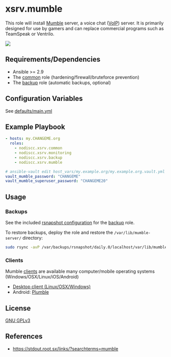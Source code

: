 # xsrv.mumble

This role will install [Mumble](https://en.wikipedia.org/wiki/Mumble_(software)) server, a voice chat ([VoIP](https://en.wikipedia.org/wiki/Voice_over_IP)) server. It is primarily designed for use by gamers and can replace commercial programs such as TeamSpeak or Ventrilo.

[![](https://i.imgur.com/jYSU9zC.png)](https://i.imgur.com/S5Z6IEw.png)


Requirements/Dependencies
------------

- Ansible >= 2.9
- The [common](../common/README.md) role (hardening/firewall/bruteforce prevention)
- The [backup](../backup/README.md) role (automatic backups, optional)


Configuration Variables
--------------

See [defaults/main.yml](defaults/main.yml)


Example Playbook
----------------

```yaml
- hosts: my.CHANGEME.org
  roles:
    - nodiscc.xsrv.common
    - nodiscc.xsrv.monitoring
    - nodiscc.xsrv.backup
    - nodiscc.xsrv.mumble

# ansible-vault edit host_vars/my.example.org/my.example.org.vault.yml
vault_mumble_password: "CHANGEME"
vault_mumble_superuser_password: "CHANGEME20"
```

Usage
-----

### Backups

See the included [rsnapshot configuration](templates/etc_rsnapshot.d/mumble-server.conf.j2) for the [backup](../backup/) role.

To restore backups, deploy the role and restore the `/var/lib/mumble-server/` directory:

```bash
sudo rsync -avP /var/backups/rsnapshot/daily.0/localhost/var/lib/mumble-server /var/lib/
```

### Clients

Mumble [clients](https://wiki.mumble.info/wiki/Main_Page) are available many computer/mobile operating systems (Windows/OSX/Linux/iOS/Android)

- [Desktop client (Linux/OSX/Windows)](https://wiki.mumble.info/wiki/Main_Page#Download_Mumble)
- Android: [Plumble](https://f-droid.org/en/packages/com.morlunk.mumbleclient/)

License
-------

[GNU GPLv3](../../LICENSE)


References
-----------------

- https://stdout.root.sx/links/?searchterms=mumble

